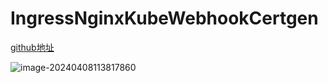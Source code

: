 # IngressNginxKubeWebhookCertgen

[github地址](https://github.com/kubernetes/ingress-nginx/blob/main/deploy/static/provider/exoscale/deploy.yaml)



![image-20240408113817860](https://img.winjay.cn/md/image-20240408113817860.webp)
